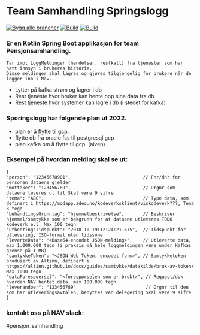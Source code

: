 
# Team Samhandling Springslogg

[![Bygg alle brancher](https://github.com/navikt/sporingslogg/actions/workflows/bygg_alle_brancher.yml/badge.svg)](https://github.com/navikt/sporingslogg/actions/workflows/bygg_alle_brancher.yml)
[![Build](https://github.com/navikt/sporingslogg/workflows/Bygg%20og%20deploy%20Q2/badge.svg)](https://github.com/navikt/sporingslogg/actions)
[![Build](https://github.com/navikt/sporingslogg/workflows/Deploy%20to%20production/badge.svg)](https://github.com/navikt/sporingslogg/actions)

### Er en Kotlin Spring Boot applikasjon for team Pensjonsamhandling.

```
Tar imot LoggMeldinger (hendelser, restkall) fra tjenester som har hatt innsyn i brukeres historie.
Disse meldinger skal lagres og gjøres tilgjengelig for brukere når de logger inn i Nav.
```

* Lytter på kafka strøm og lagrer i db
* Rest tjeneste hvor bruker kan hente opp sine data fra db
* Rest tjeneste hvor systemer kan lagre i db (i stedet for kafka)


### Sporingslogg har følgende plan ut 2022.

* plan er å flytte til gcp.
* flytte db fra oracle fss til postgresql gcp
* plan kafka om å flytte til gcp. (aiven)


### Eksempel på hvordan melding skal se ut:

```
{
"person": "12345678901",                           // Fnr/dnr for personen dataene gjelder
"mottaker": "123456789",                           // Orgnr som dataene leveres ut til Skal være 9 sifre
"tema": "ABC",                                     // Type data, som definert i https://modapp.adeo.no/kodeverksklient/viskodeverk???, Tema 3 tegn
"behandlingsGrunnlag": "hjemmelbeskrivelse",       // Beskriver hjemmel/samtykke som er bakgrunn for at dataene utleveres TODO kodeverk e.l. Max 100 tegn
"uthentingsTidspunkt": "2018-10-19T12:24:21.675",  // Tidspunkt for utlevering, ISO-format uten tidssone
"leverteData": "<Base64-encodet JSON-melding>",    // Utleverte data, max 1.000.000 tegn (i praksis må hele loggmeldingen være under Kafkas grense på 1 MB)
"samtykkeToken": "<JSON Web Token, encodet form>", // Samtykketoken produsert av Altinn, definert i https://altinn.github.io/docs/guides/samtykke/datakilde/bruk-av-token/ Max 1000 tegn
"dataForespoersel": "<forespørselen som er brukt>", // Request/dok hvordan NAV hentet data, max 100.000 tegn
"leverandoer": "123456789"                          // Orgnr til den som har utleveringsavtalen, benyttes ved delegering Skal være 9 sifre
}
```



### kontakt oss på NAV slack: 
#pensjon_samhandling
